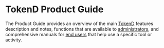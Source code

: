 # TokenD Product Guide

The Product Guide provides an overview of the main [TokenD](https://tokend.io/) features description and notes, functions that are available to [administrators](admins/admin-account/overview.md), and comprehensive manuals for [end users](user-guide/user-account/overview.md) that help use a specific tool or activity.

